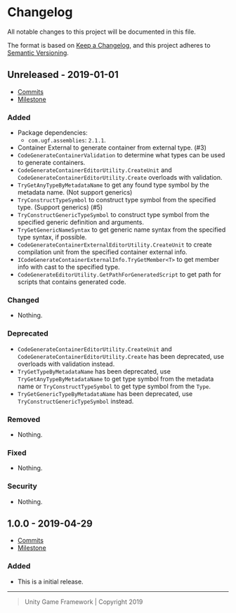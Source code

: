 # Changelog
All notable changes to this project will be documented in this file.

The format is based on [Keep a Changelog](https://keepachangelog.com/en/1.0.0/),
and this project adheres to [Semantic Versioning](https://semver.org/spec/v2.0.0.html).

## Unreleased - 2019-01-01
- [Commits](https://github.com/unity-game-framework/ugf-code-generate/compare/0.0.0...0.0.0)
- [Milestone](https://github.com/unity-game-framework/ugf-code-generate/milestone/0?closed=1)

### Added
- Package dependencies:
    - `com.ugf.assemblies`: `2.1.1`.
- Container External to generate container from external type. (#3)
- `CodeGenerateContainerValidation` to determine what types can be used to generate containers.
- `CodeGenerateContainerEditorUtility.CreateUnit` and `CodeGenerateContainerEditorUtility.Create` overloads with validation.
- `TryGetAnyTypeByMetadataName` to get any found type symbol by the metadata name. (Not support generics)
- `TryConstructTypeSymbol` to construct type symbol from the specified type. (Support generics) (#5)
- `TryConstructGenericTypeSymbol` to construct type symbol from the specified generic definition and arguments.
- `TryGetGenericNameSyntax` to get generic name syntax from the specified type syntax, if possible.
- `CodeGenerateContainerExternalEditorUtility.CreateUnit` to create compilation unit from the specified container external info.
- `ICodeGenerateContainerExternalInfo.TryGetMember<T>` to get member info with cast to the specified type.
- `CodeGenerateEditorUtility.GetPathForGeneratedScript` to get path for scripts that contains generated code.

### Changed
- Nothing.

### Deprecated
- `CodeGenerateContainerEditorUtility.CreateUnit` and `CodeGenerateContainerEditorUtility.Create` has been deprecated, use overloads with validation instead.
- `TryGetTypeByMetadataName` has been deprecated, use `TryGetAnyTypeByMetadataName` to get type symbol from the metadata name or `TryConstructTypeSymbol` to get type symbol from the `Type`.
- `TryGetGenericTypeByMetadataName` has been deprecated, use `TryConstructGenericTypeSymbol` instead.

### Removed
- Nothing.

### Fixed
- Nothing.

### Security
- Nothing.

## 1.0.0 - 2019-04-29
- [Commits](https://github.com/unity-game-framework/ugf-code-generate/compare/34b7eb2...1.0.0)
- [Milestone](https://github.com/unity-game-framework/ugf-code-generate/milestone/1?closed=1)

### Added
- This is a initial release.

---
> Unity Game Framework | Copyright 2019
